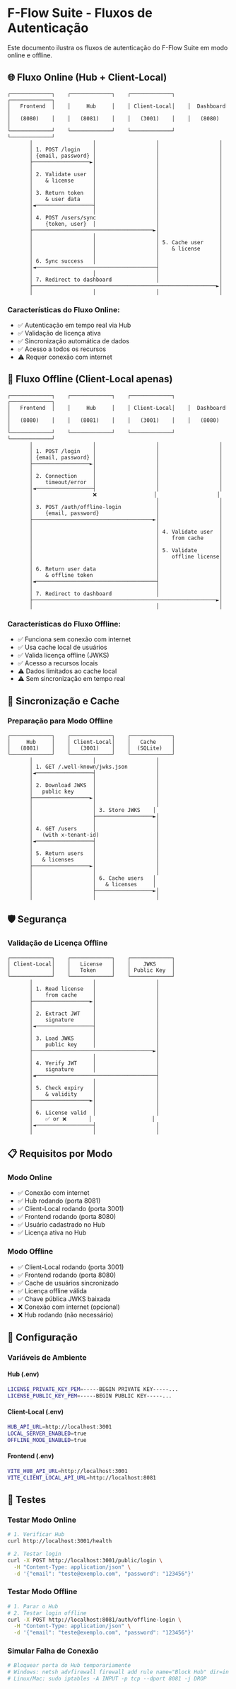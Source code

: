 # F-Flow Suite - Fluxos de Autenticação

Este documento ilustra os fluxos de autenticação do F-Flow Suite em modo online e offline.

## 🌐 Fluxo Online (Hub + Client-Local)

```
┌─────────────┐    ┌─────────────┐    ┌─────────────┐    ┌─────────────┐
│   Frontend  │    │     Hub     │    │ Client-Local│    │  Dashboard  │
│   (8080)    │    │   (8081)    │    │   (3001)    │    │   (8080)    │
└─────────────┘    └─────────────┘    └─────────────┘    └─────────────┘
       │                   │                   │                   │
       │ 1. POST /login    │                   │                   │
       │ {email, password} │                   │                   │
       ├──────────────────►│                   │                   │
       │                   │                   │                   │
       │ 2. Validate user  │                   │                   │
       │    & license      │                   │                   │
       │                   │                   │                   │
       │ 3. Return token   │                   │                   │
       │    & user data    │                   │                   │
       │◄──────────────────┤                   │                   │
       │                   │                   │                   │
       │ 4. POST /users/sync                   │                   │
       │    {token, user}  │                   │                   │
       ├──────────────────────────────────────►│                   │
       │                   │                   │                   │
       │                   │                   │ 5. Cache user     │
       │                   │                   │    & license      │
       │                   │                   │                   │
       │ 6. Sync success   │                   │                   │
       │◄──────────────────────────────────────┤                   │
       │                   │                   │                   │
       │ 7. Redirect to dashboard              │                   │
       ├──────────────────────────────────────────────────────────►│
       │                   │                   │                   │
```

### Características do Fluxo Online:
- ✅ Autenticação em tempo real via Hub
- ✅ Validação de licença ativa
- ✅ Sincronização automática de dados
- ✅ Acesso a todos os recursos
- ⚠️ Requer conexão com internet

## 🔌 Fluxo Offline (Client-Local apenas)

```
┌─────────────┐    ┌─────────────┐    ┌─────────────┐    ┌─────────────┐
│   Frontend  │    │     Hub     │    │ Client-Local│    │  Dashboard  │
│   (8080)    │    │   (8081)    │    │   (3001)    │    │   (8080)    │
└─────────────┘    └─────────────┘    └─────────────┘    └─────────────┘
       │                   │                   │                   │
       │ 1. POST /login    │                   │                   │
       │ {email, password} │                   │                   │
       ├──────────────────►│                   │                   │
       │                   │                   │                   │
       │ 2. Connection     │                   │                   │
       │    timeout/error  │                   │                   │
       │◄──────────────────┤                   │                   │
       │                   ❌                  │                   │
       │                                       │                   │
       │ 3. POST /auth/offline-login           │                   │
       │    {email, password}                  │                   │
       ├──────────────────────────────────────►│                   │
       │                                       │                   │
       │                                       │ 4. Validate user  │
       │                                       │    from cache     │
       │                                       │                   │
       │                                       │ 5. Validate       │
       │                                       │    offline license│
       │                                       │                   │
       │ 6. Return user data                   │                   │
       │    & offline token                    │                   │
       │◄──────────────────────────────────────┤                   │
       │                                       │                   │
       │ 7. Redirect to dashboard              │                   │
       ├──────────────────────────────────────────────────────────►│
       │                                       │                   │
```

### Características do Fluxo Offline:
- ✅ Funciona sem conexão com internet
- ✅ Usa cache local de usuários
- ✅ Valida licença offline (JWKS)
- ✅ Acesso a recursos locais
- ⚠️ Dados limitados ao cache local
- ⚠️ Sem sincronização em tempo real

## 🔄 Sincronização e Cache

### Preparação para Modo Offline

```
┌─────────────┐    ┌─────────────┐    ┌─────────────┐
│     Hub     │    │ Client-Local│    │   Cache     │
│   (8081)    │    │   (3001)    │    │  (SQLite)   │
└─────────────┘    └─────────────┘    └─────────────┘
       │                   │                   │
       │ 1. GET /.well-known/jwks.json         │
       │◄──────────────────┤                   │
       │                   │                   │
       │ 2. Download JWKS  │                   │
       │   public key      │                   │
       ├──────────────────►│                   │
       │                   │                   │
       │                   │ 3. Store JWKS    │
       │                   ├──────────────────►│
       │                   │                   │
       │ 4. GET /users     │                   │
       │   (with x-tenant-id)                  │
       │◄──────────────────┤                   │
       │                   │                   │
       │ 5. Return users   │                   │
       │   & licenses      │                   │
       ├──────────────────►│                   │
       │                   │                   │
       │                   │ 6. Cache users   │
       │                   │   & licenses     │
       │                   ├──────────────────►│
       │                   │                   │
```

## 🛡️ Segurança

### Validação de Licença Offline

```
┌─────────────┐    ┌─────────────┐    ┌─────────────┐
│ Client-Local│    │   License   │    │    JWKS     │
│             │    │   Token     │    │ Public Key  │
└─────────────┘    └─────────────┘    └─────────────┘
       │                   │                   │
       │ 1. Read license   │                   │
       │    from cache     │                   │
       ├──────────────────►│                   │
       │                   │                   │
       │ 2. Extract JWT    │                   │
       │    signature      │                   │
       │◄──────────────────┤                   │
       │                   │                   │
       │ 3. Load JWKS      │                   │
       │    public key     │                   │
       ├──────────────────────────────────────►│
       │                   │                   │
       │ 4. Verify JWT     │                   │
       │    signature      │                   │
       │◄──────────────────────────────────────┤
       │                   │                   │
       │ 5. Check expiry   │                   │
       │    & validity     │                   │
       ├──────────────────►│                   │
       │                   │                   │
       │ 6. License valid  │                   │
       │    ✅ or ❌       │                   │
       │◄──────────────────┤                   │
       │                   │                   │
```

## 📋 Requisitos por Modo

### Modo Online
- ✅ Conexão com internet
- ✅ Hub rodando (porta 8081)
- ✅ Client-Local rodando (porta 3001)
- ✅ Frontend rodando (porta 8080)
- ✅ Usuário cadastrado no Hub
- ✅ Licença ativa no Hub

### Modo Offline
- ✅ Client-Local rodando (porta 3001)
- ✅ Frontend rodando (porta 8080)
- ✅ Cache de usuários sincronizado
- ✅ Licença offline válida
- ✅ Chave pública JWKS baixada
- ❌ Conexão com internet (opcional)
- ❌ Hub rodando (não necessário)

## 🔧 Configuração

### Variáveis de Ambiente

#### Hub (.env)
```bash
LICENSE_PRIVATE_KEY_PEM=-----BEGIN PRIVATE KEY-----...
LICENSE_PUBLIC_KEY_PEM=-----BEGIN PUBLIC KEY-----...
```

#### Client-Local (.env)
```bash
HUB_API_URL=http://localhost:3001
LOCAL_SERVER_ENABLED=true
OFFLINE_MODE_ENABLED=true
```

#### Frontend (.env)
```bash
VITE_HUB_API_URL=http://localhost:3001
VITE_CLIENT_LOCAL_API_URL=http://localhost:8081
```

## 🧪 Testes

### Testar Modo Online
```bash
# 1. Verificar Hub
curl http://localhost:3001/health

# 2. Testar login
curl -X POST http://localhost:3001/public/login \
  -H "Content-Type: application/json" \
  -d '{"email": "teste@exemplo.com", "password": "123456"}'
```

### Testar Modo Offline
```bash
# 1. Parar o Hub
# 2. Testar login offline
curl -X POST http://localhost:8081/auth/offline-login \
  -H "Content-Type: application/json" \
  -d '{"email": "teste@exemplo.com", "password": "123456"}'
```

### Simular Falha de Conexão
```bash
# Bloquear porta do Hub temporariamente
# Windows: netsh advfirewall firewall add rule name="Block Hub" dir=in action=block protocol=TCP localport=8081
# Linux/Mac: sudo iptables -A INPUT -p tcp --dport 8081 -j DROP
```